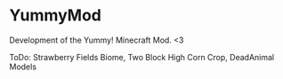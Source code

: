 # YummyMod
Development of the Yummy! Minecraft Mod. &lt;3

ToDo:
Strawberry Fields Biome, Two Block High Corn Crop, DeadAnimal Models
